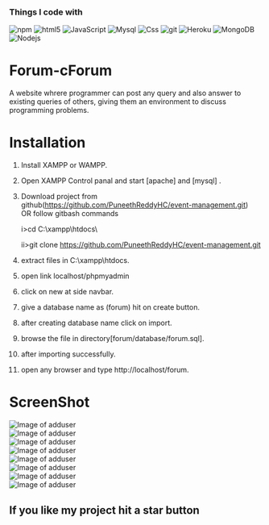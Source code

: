 

<h3>Things I code with</h3>
<p>
  <img alt="npm" src="https://img.shields.io/badge/-NPM-CB3837?style=flat-square&logo=npm&logoColor=white" />
  <img alt="html5" src="https://img.shields.io/badge/-HTML5-E34F26?style=flat-square&logo=html5&logoColor=white" />
  <img alt="JavaScript" src="https://img.shields.io/badge/JavaScript-323330?style=flat-square&logo=javascript&logoColor=F7DF1E" />
  <img alt="Mysql" src="https://img.shields.io/badge/MySQL-00000F?style=flat-square&logo=mysql&logoColor=white" />
  <img alt="Css" src="https://img.shields.io/badge/CSS-239120?&style=flat-square&logo=css3&logoColor=white" />
  <img alt="git" src="https://img.shields.io/badge/-Git-F05032?style=flat-square&logo=git&logoColor=white" />
  <img alt="Heroku" src="https://img.shields.io/badge/-Heroku-430098?style=flat-square&logo=heroku&logoColor=white" />
  <img alt="MongoDB" src="https://img.shields.io/badge/-MongoDB-13aa52?style=flat-square&logo=mongodb&logoColor=white" />
  <img alt="Nodejs" src="https://img.shields.io/badge/-Nodejs-43853d?style=flat-square&logo=Node.js&logoColor=white" />
  
</p>


# Forum-cForum
A website whrere programmer can post any query and also answer to existing queries of others, giving them an environment to discuss programming problems.

# Installation

1. Install XAMPP or WAMPP.

2. Open XAMPP Control panal and start [apache] and [mysql] .

3. Download project from github(https://github.com/PuneethReddyHC/event-management.git)  
    OR follow gitbash commands
    
    i>cd C:\\xampp\htdocs\
    
    ii>git clone https://github.com/PuneethReddyHC/event-management.git
    
4. extract files in C:\\xampp\htdocs\.

5. open link localhost/phpmyadmin

6. click on new at side navbar.

7. give a database name as (forum) hit on create button.

8. after creating database name click on import.

9. browse the file in directory[forum/database/forum.sql].

10. after importing successfully.

11. open any browser and type http://localhost/forum.





# ScreenShot
![Image of adduser](https://github.com/gourahrikundu/cForum/blob/master/projectSS/1.jpg)  
![Image of adduser](https://github.com/gourahrikundu/cForum/blob/master/projectSS/2.jpg)  
![Image of adduser](https://github.com/gourahrikundu/cForum/blob/master/projectSS/3.jpg)  
![Image of adduser](https://github.com/gourahrikundu/cForum/blob/master/projectSS/4.jpg)  
![Image of adduser](https://github.com/gourahrikundu/cForum/blob/master/projectSS/5.jpg)  
![Image of adduser](https://github.com/gourahrikundu/cForum/blob/master/projectSS/6.jpg)  
![Image of adduser](https://github.com/gourahrikundu/cForum/blob/master/projectSS/7.jpg)  
![Image of adduser](https://github.com/gourahrikundu/cForum/blob/master/projectSS/8.jpg)


##  If you like my project hit a star button
